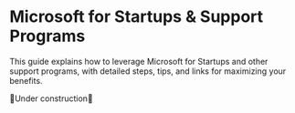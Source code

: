 # Microsoft for Startups & Support Programs

This guide explains how to leverage Microsoft for Startups and other support programs, with detailed steps, tips, and links for maximizing your benefits.

👷Under construction👷
